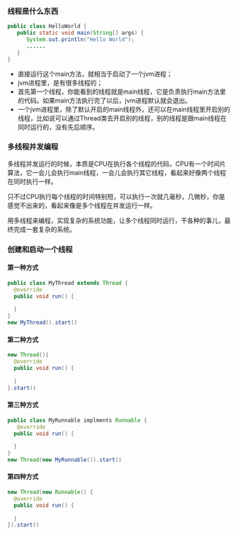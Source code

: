 ### 线程是什么东西

````java
public class HelloWorld {
   public static void main(String[] args) {
   	  System.out.println("Hello World");
   	  ......
   }
}
````

- 直接运行这个main方法，就相当于启动了一个jvm进程；
- jvm进程里，是有很多线程的；
- 首先第一个线程，你能看到的线程就是main线程，它是负责执行main方法里的代码。如果main方法执行完了以后，jvm进程默认就会退出。
- 一个jvm进程里，除了默认开启的main线程外，还可以在main线程里开启别的线程，比如说可以通过Thread类去开启别的线程，别的线程是跟main线程在同时运行的，没有先后顺序。

### 多线程并发编程

多线程并发运行的时候，本质是CPU在执行各个线程的代码，CPU有一个时间片算法，它一会儿会执行main线程，一会儿会执行其它线程，看起来好像两个线程在同时执行一样。

只不过CPU执行每个线程的时间特别短，可以执行一次就几毫秒，几微秒，你是感觉不出来的，看起来像是多个线程在并发运行一样。

用多线程来编程，实现复杂的系统功能，让多个线程同时运行，干各种的事儿，最终完成一套复杂的系统。

### 创建和启动一个线程

#### 第一种方式

```java
public class MyThread extends Thread {
  @override
  public void run() {
    
  }
}
new MyThread().start()
```

#### 第二种方式

```java
new Thread(){
  @override
  public void run() {
    
  }
}.start()
```

#### 第三种方式

```java
public class MyRunnable implments Runnable {
   @override
  public void run() {
    
  }
}
new Thread(new MyRunnable()).start()
```

#### 第四种方式

```java
new Thread(new Runnable() {
  @override
  public void run() {
  
  }
}).start()
```



